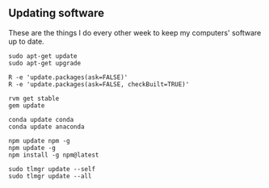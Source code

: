 ## Updating software

These are the things I do every other week to keep my computers'
software up to date.

```
sudo apt-get update
sudo apt-get upgrade

R -e 'update.packages(ask=FALSE)'
R -e 'update.packages(ask=FALSE, checkBuilt=TRUE)'

rvm get stable
gem update

conda update conda
conda update anaconda

npm update npm -g
npm update -g
npm install -g npm@latest

sudo tlmgr update --self
sudo tlmgr update --all
```
